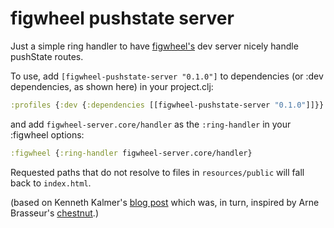 # figwheel pushstate server

Just a simple ring handler to have [figwheel's](https://github.com/bhauman/lein-figwheel) dev server nicely handle pushState routes.

To use, add `[figwheel-pushstate-server "0.1.0"]` to dependencies (or :dev dependencies, as shown here) in your project.clj:

```clj
:profiles {:dev {:dependencies [[figwheel-pushstate-server "0.1.0"]]}}            
```

and add  `figwheel-server.core/handler` as the `:ring-handler` in your :figwheel options:

```clj
:figwheel {:ring-handler figwheel-server.core/handler}

```

Requested paths that do not resolve to files in `resources/public` will fall back to `index.html`.

(based on Kenneth Kalmer's [blog post](https://opensourcery.co.za/2016/05/27/smooth-client-side-routing-in-a-figwheel-only-project/) which was, in turn, inspired by Arne Brasseur's [chestnut](https://github.com/plexus/chestnut).)
 
 
